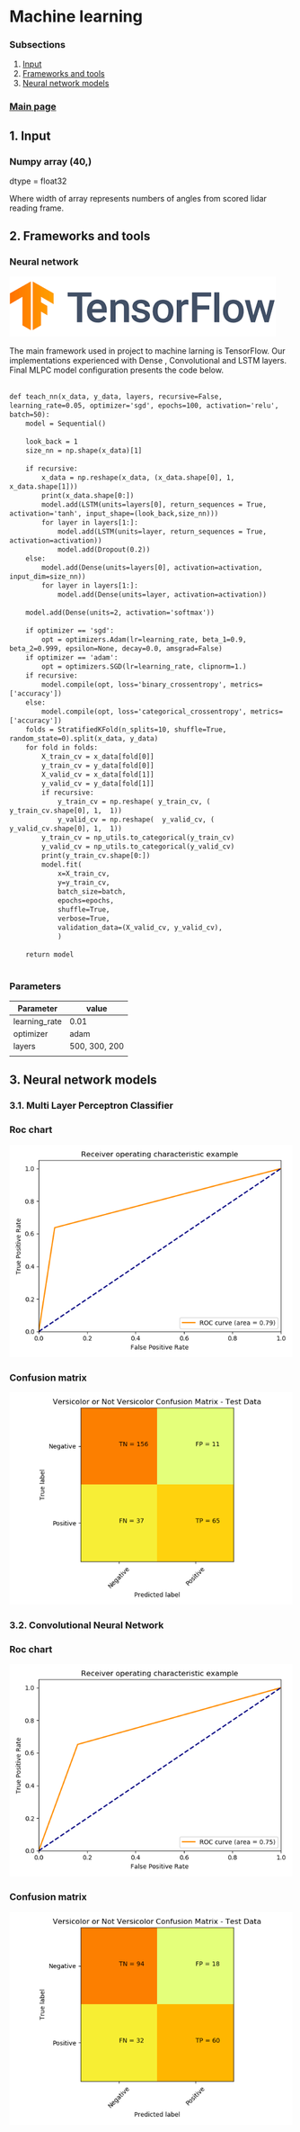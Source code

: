 # Machine learning
### Subsections

1. [Input](#input)
2. [Frameworks and tools](#tools)
3. [Neural network models](#models)
### [Main page](./mainpage.md)   

<a name="input"></a>
## 1. Input

### Numpy array (40,)
dtype = float32

Where width of array represents numbers of angles from scored lidar reading frame.

<a name="tools"></a>
## 2. Frameworks and tools
### Neural network 
![tensorflow](./tf.png)

The main framework used in project to machine larning is TensorFlow. Our implementations experienced with Dense , Convolutional and LSTM layers. Final MLPC model configuration presents the code below.
<pre><code class="python">
def teach_nn(x_data, y_data, layers, recursive=False, learning_rate=0.05, optimizer='sgd', epochs=100, activation='relu', batch=50):
    model = Sequential()

    look_back = 1
    size_nn = np.shape(x_data)[1]

    if recursive:
        x_data = np.reshape(x_data, (x_data.shape[0], 1, x_data.shape[1]))
        print(x_data.shape[0:])
        model.add(LSTM(units=layers[0], return_sequences = True, activation='tanh', input_shape=(look_back,size_nn)))
        for layer in layers[1:]:
            model.add(LSTM(units=layer, return_sequences = True, activation=activation))
            model.add(Dropout(0.2))
    else:
        model.add(Dense(units=layers[0], activation=activation, input_dim=size_nn))
        for layer in layers[1:]:
            model.add(Dense(units=layer, activation=activation))

    model.add(Dense(units=2, activation='softmax'))

    if optimizer == 'sgd':
        opt = optimizers.Adam(lr=learning_rate, beta_1=0.9, beta_2=0.999, epsilon=None, decay=0.0, amsgrad=False)
    if optimizer == 'adam':
        opt = optimizers.SGD(lr=learning_rate, clipnorm=1.)
    if recursive:
        model.compile(opt, loss='binary_crossentropy', metrics=['accuracy'])
    else:
        model.compile(opt, loss='categorical_crossentropy', metrics=['accuracy'])
    folds = StratifiedKFold(n_splits=10, shuffle=True, random_state=0).split(x_data, y_data)
    for fold in folds:
        X_train_cv = x_data[fold[0]]
        y_train_cv = y_data[fold[0]]
        X_valid_cv = x_data[fold[1]]
        y_valid_cv = y_data[fold[1]]
        if recursive:
            y_train_cv = np.reshape( y_train_cv, ( y_train_cv.shape[0], 1,  1))
            y_valid_cv = np.reshape(  y_valid_cv, (  y_valid_cv.shape[0], 1,  1))
        y_train_cv = np_utils.to_categorical(y_train_cv)
        y_valid_cv = np_utils.to_categorical(y_valid_cv)
        print(y_train_cv.shape[0:])
        model.fit(
            x=X_train_cv,
            y=y_train_cv,
            batch_size=batch,
            epochs=epochs,
            shuffle=True,
            verbose=True,
            validation_data=(X_valid_cv, y_valid_cv),
            )

    return model

</code></pre>

### Parameters
| Parameter | value             |
|---------------|---------------|
| learning_rate | 0.01          |
| optimizer     | adam          |
| layers        | 500, 300, 200 |
|               |               |


<a name="models"></a>
## 3. Neural network models 

### 3.1. Multi Layer Perceptron Classifier

### Roc chart
![roc](mlpc/roc.png)
### Confusion matrix
![matrix](mlpc/matrix.png)
### 3.2. Convolutional Neural Network

### Roc chart
![roc](conv/roc.png)
### Confusion matrix
![matrix](conv/matrix.png)